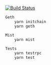 
[![Build Status](https://travis-ci.org/damir-manapov/eth-hello-world.svg?branch=master)](https://travis-ci.org/damir-manapov/eth-hello-world)

    Geth
        yarn initchain
        yarn geth
    
    Mist
        yarn mist
    
    Tests
        yarn testrpc
        yarn test        
